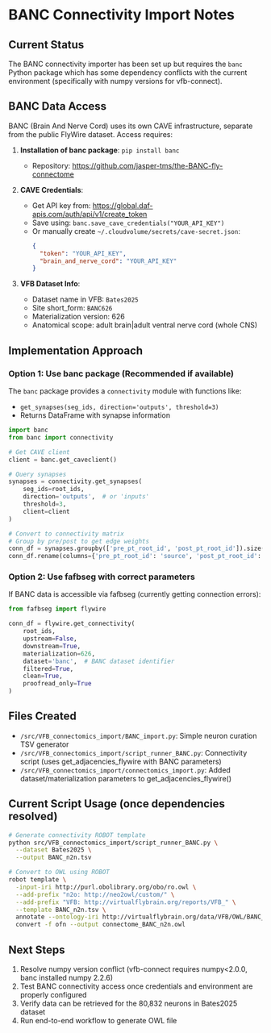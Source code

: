 # BANC Connectivity Import Notes

## Current Status

The BANC connectivity importer has been set up but requires the `banc` Python package which has some dependency conflicts with the current environment (specifically with numpy versions for vfb-connect).

## BANC Data Access

BANC (Brain And Nerve Cord) uses its own CAVE infrastructure, separate from the public FlyWire dataset. Access requires:

1. **Installation of banc package**: `pip install banc`
   - Repository: https://github.com/jasper-tms/the-BANC-fly-connectome
   
2. **CAVE Credentials**: 
   - Get API key from: https://global.daf-apis.com/auth/api/v1/create_token
   - Save using: `banc.save_cave_credentials("YOUR_API_KEY")`
   - Or manually create `~/.cloudvolume/secrets/cave-secret.json`:
     ```json
     {
       "token": "YOUR_API_KEY",
       "brain_and_nerve_cord": "YOUR_API_KEY"
     }
     ```

3. **VFB Dataset Info**:
   - Dataset name in VFB: `Bates2025`
   - Site short_form: `BANC626`
   - Materialization version: 626
   - Anatomical scope: adult brain|adult ventral nerve cord (whole CNS)

## Implementation Approach

### Option 1: Use banc package (Recommended if available)

The `banc` package provides a `connectivity` module with functions like:
- `get_synapses(seg_ids, direction='outputs', threshold=3)`
- Returns DataFrame with synapse information

```python
import banc
from banc import connectivity

# Get CAVE client
client = banc.get_caveclient()

# Query synapses
synapses = connectivity.get_synapses(
    seg_ids=root_ids,
    direction='outputs',  # or 'inputs'
    threshold=3,
    client=client
)

# Convert to connectivity matrix
# Group by pre/post to get edge weights
conn_df = synapses.groupby(['pre_pt_root_id', 'post_pt_root_id']).size().reset_index(name='weight')
conn_df.rename(columns={'pre_pt_root_id': 'source', 'post_pt_root_id': 'target'}, inplace=True)
```

### Option 2: Use fafbseg with correct parameters

If BANC data is accessible via fafbseg (currently getting connection errors):

```python
from fafbseg import flywire

conn_df = flywire.get_connectivity(
    root_ids,
    upstream=False,
    downstream=True,
    materialization=626,
    dataset='banc',  # BANC dataset identifier
    filtered=True,
    clean=True,
    proofread_only=True
)
```

## Files Created

- `/src/VFB_connectomics_import/BANC_import.py`: Simple neuron curation TSV generator
- `/src/VFB_connectomics_import/script_runner_BANC.py`: Connectivity script (uses get_adjacencies_flywire with BANC parameters)
- `/src/VFB_connectomics_import/connectomics_import.py`: Added dataset/materialization parameters to get_adjacencies_flywire()

## Current Script Usage (once dependencies resolved)

```bash
# Generate connectivity ROBOT template
python src/VFB_connectomics_import/script_runner_BANC.py \
  --dataset Bates2025 \
  --output BANC_n2n.tsv

# Convert to OWL using ROBOT
robot template \
  -input-iri http://purl.obolibrary.org/obo/ro.owl \
  --add-prefix "n2o: http://neo2owl/custom/" \
  --add-prefix "VFB: http://virtualflybrain.org/reports/VFB_" \
  --template BANC_n2n.tsv \
  annotate --ontology-iri http://virtualflybrain.org/data/VFB/OWL/BANC_import.owl \
  convert -f ofn --output connectome_BANC_n2n.owl
```

## Next Steps

1. Resolve numpy version conflict (vfb-connect requires numpy<2.0.0, banc installed numpy 2.2.6)
2. Test BANC connectivity access once credentials and environment are properly configured
3. Verify data can be retrieved for the 80,832 neurons in Bates2025 dataset
4. Run end-to-end workflow to generate OWL file
